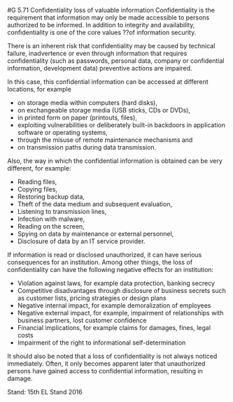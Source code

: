 #G 5.71 Confidentiality loss of valuable information
Confidentiality is the requirement that information may only be made accessible to persons authorized to be informed. In addition to integrity and availability, confidentiality is one of the core values ??of information security.

There is an inherent risk that confidentiality may be caused by technical failure, inadvertence or even through information that requires confidentiality (such as passwords, personal data, company or confidential information, development data) preventive actions are impaired.

In this case, this confidential information can be accessed at different locations, for example

* on storage media within computers (hard disks),
* on exchangeable storage media (USB sticks, CDs or DVDs),
* in printed form on paper (printouts, files),
* exploiting vulnerabilities or deliberately built-in backdoors in application software or operating systems,
* through the misuse of remote maintenance mechanisms and
* on transmission paths during data transmission.


Also, the way in which the confidential information is obtained can be very different, for example:

* Reading files,
* Copying files,
* Restoring backup data,
* Theft of the data medium and subsequent evaluation,
* Listening to transmission lines,
* Infection with malware,
* Reading on the screen,
* Spying on data by maintenance or external personnel,
* Disclosure of data by an IT service provider.


If information is read or disclosed unauthorized, it can have serious consequences for an institution. Among other things, the loss of confidentiality can have the following negative effects for an institution:

* Violation  against laws, for example data protection, banking secrecy
* Competitive disadvantages through disclosure of business secrets such as customer lists, pricing strategies or design plans
* Negative internal impact, for example demoralization of employees
* Negative external impact, for example, impairment of relationships with business partners, lost customer confidence
* Financial implications, for example claims for damages, fines, legal costs
* Impairment of the right to informational self-determination


It should also be noted that a loss of confidentiality is not always noticed immediately. Often, it only becomes apparent later that unauthorized persons have gained access to confidential information, resulting in damage.

Stand: 15th EL Stand 2016



